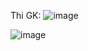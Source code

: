 Thi GK:
![image](https://github.com/user-attachments/assets/75a01c7a-ac07-493e-ba99-5422841dd431)

![image](https://github.com/user-attachments/assets/fa3fdeb5-b32a-4ac1-8019-0041c3abfad6)


